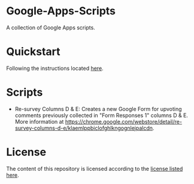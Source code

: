 # Google-Apps-Scripts
A collection of Google Apps scripts.

# Quickstart
Following the instructions located [here](https://chrome.google.com/webstore/detail/re-survey-columns-d-e/klaemlppbiclofghlkngognlejpalcdn).

# Scripts
* Re-survey Columns D & E:
Creates a new Google Form for upvoting comments previously collected in "Form Responses 1" columns D & E.
More information at https://chrome.google.com/webstore/detail/re-survey-columns-d-e/klaemlppbiclofghlkngognlejpalcdn.

# License
The content of this repository is licensed according to the [license listed here](https://github.com/hbere/Google-Apps-Scripts/blob/master/LICENSE).
